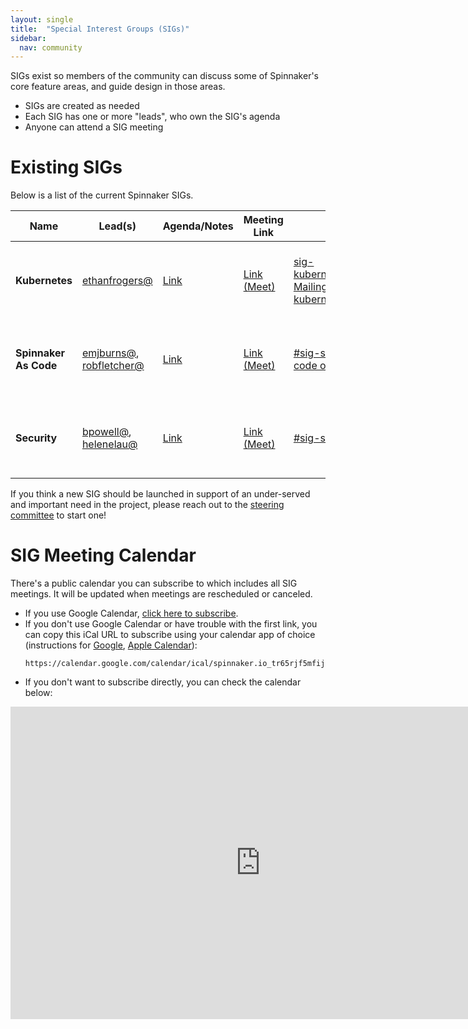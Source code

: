 ```yaml
---
layout: single
title:  "Special Interest Groups (SIGs)"
sidebar:
  nav: community
---
```


SIGs exist so members of the community can discuss some of Spinnaker's core
feature areas, and guide design in those areas.

* SIGs are created as needed
* Each SIG has one or more "leads", who own the SIG's agenda
* Anyone can attend a SIG meeting

# Existing SIGs

Below is a list of the current Spinnaker SIGs.

| Name | Lead(s) | Agenda/Notes | Meeting Link | Contact | Schedule |
|-|-|-|-|-| - |
| __Kubernetes__ | [ethanfrogers@](https://github.com/ethanfrogers) | [Link](https://docs.google.com/document/d/1db_yw1uru99Byvin4lQgm7aUZ9xMmvsARtEiiNUrmBo) | [Link (Meet)](https://meet.google.com/oto-qwpw-dgt) | [sig-kubernetes@spinnaker.io Mailing list](https://groups.google.com/a/spinnaker.io/forum/#!forum/sig-kubernetes), [#sig-kubernetes on Slack](https://spinnakerteam.slack.com/app_redirect?team=T091CRSGH&channel=C748G8U9J) | Every other Tuesday, 1 PM EST / 10AM PST |
| __Spinnaker As Code__ | [emjburns@](https://github.com/emjburns), [robfletcher@](https://github.com/robfletcher) | [Link](https://docs.google.com/document/d/1QP6WgHJiONH8mRaofRLN9lEwFfRsnm0ZBJVz8TOO9hw/edit) | [Link (Meet)](https://meet.google.com/shy-uixs-roo) | [#sig-spinnaker-as-code on slack](https://spinnakerteam.slack.com/app_redirect?team=T091CRSGH&channel=CERACDPDZ) | Every other Tuesday, 4 PM EST / 1 PM PST|
| __Security__ | [bpowell@](https://github.com/bpowell), [helenelau@](https://github.com/helenelau) | [Link](https://docs.google.com/document/d/1GhzhmG7ZytJBfW2lontOSBxVghgNZmxstF49SoocTDQ/edit) | [Link (Meet)](https://meet.google.com/rhf-kyvh-dre) | [#sig-security](https://spinnakerteam.slack.com/app_redirect?team=T091CRSGH&channel=CFN8F5UR2) | Every other Thursday, 2 PM EST / 11 AM PST|

If you think a new SIG should be launched in support of an under-served and important need in the project, please reach out to the [steering committee](/community/governance/#steering-committee) to start one!

# SIG Meeting Calendar

There's a public calendar you can subscribe to which includes all SIG meetings. It will be updated
when meetings are rescheduled or canceled.

* If you use Google Calendar, [click here to subscribe](https://calendar.google.com/calendar/b/3?cid=c3Bpbm5ha2VyLmlvX3RyNjVyamY1bWZpajdwNnZ1Y3Bya2h1bGNjQGdyb3VwLmNhbGVuZGFyLmdvb2dsZS5jb20).
* If you don't use Google Calendar or have trouble with the first link, you can copy this iCal URL to subscribe using your calendar app of choice (instructions for [Google](https://support.google.com/calendar/answer/37100), [Apple Calendar](https://support.apple.com/guide/calendar/subscribe-to-calendars-icl1022/mac)):
   ```
   https://calendar.google.com/calendar/ical/spinnaker.io_tr65rjf5mfij7p6vucprkhulcc%40group.calendar.google.com/public/basic.ics
   ```
* If you don't want to subscribe directly, you can check the calendar below:

<iframe src="https://calendar.google.com/calendar/b/3/embed?showPrint=0&amp;showCalendars=0&amp;mode=AGENDA&amp;height=500&amp;wkst=1&amp;bgcolor=%23FFFFFF&amp;src=spinnaker.io_tr65rjf5mfij7p6vucprkhulcc%40group.calendar.google.com&amp;color=%2342104A&amp;ctz=America%2FLos_Angeles" style="border-width:0" width="800" height="500" frameborder="0" scrolling="no"></iframe>